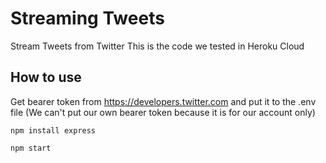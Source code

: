 # Streaming Tweets
Stream Tweets from Twitter
This is the code we tested in Heroku Cloud

## How to use
Get bearer token from https://developers.twitter.com and put it to the .env file (We can't put our own bearer token because it is for our account only) 

```
npm install express

npm start
```

